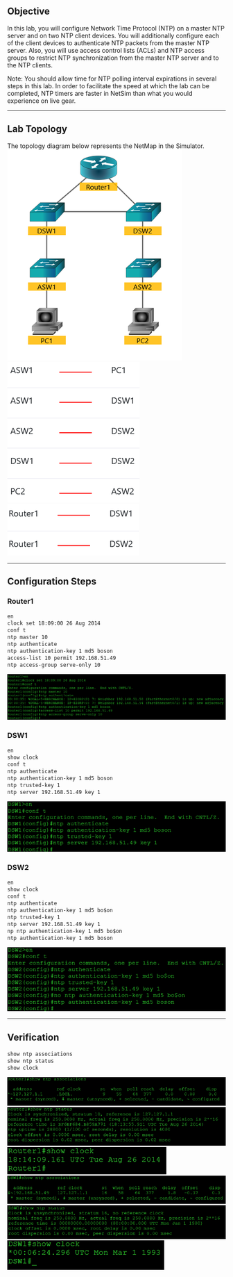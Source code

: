 ## Objective
In this lab, you will configure Network Time Protocol (NTP) on a master NTP server and on two NTP client devices. You will additionally configure each of the client devices to authenticate NTP packets from the master NTP server. Also, you will use access control lists (ACLs) and NTP access groups to restrict NTP synchronization from the master NTP server and to the NTP clients.

Note: You should allow time for NTP polling interval expirations in several steps in this lab. In order to facilitate the speed at which the lab can be completed, NTP timers are faster in NetSim than what you would experience on live gear.

---

## Lab Topology
The topology diagram below represents the NetMap in the Simulator.
![topology](https://github.com/nickbruggen90/Boson-NetSim-Labs/blob/main/Images2/Screenshot%202025-05-23%20123452.png)
![connections chart 1](https://github.com/nickbruggen90/Boson-NetSim-Labs/blob/main/Images2/Screenshot%202025-05-23%20123509.png)
![connecyions chart 2](https://github.com/nickbruggen90/Boson-NetSim-Labs/blob/main/Images2/Screenshot%202025-05-23%20123514.png)

---

## Configuration Steps
### Router1
```cisco
en
clock set 18:09:00 26 Aug 2014
conf t
ntp master 10
ntp authenticate
ntp authentication-key 1 md5 boson
access-list 10 permit 192.168.51.49
ntp access-group serve-only 10
```
![Router1 commands](https://github.com/nickbruggen90/Boson-NetSim-Labs/blob/main/Images2/Screenshot%202025-05-23%20123523.png)

### DSW1
```cisco
en
show clock
conf t
ntp authenticate
ntp authentication-key 1 md5 boson
ntp trusted-key 1
ntp server 192.168.51.49 key 1
```
![DSW1 commands](https://github.com/nickbruggen90/Boson-NetSim-Labs/blob/main/Images2/Screenshot%202025-05-23%20123532.png)

### DSW2
```cisco
en
show clock
conf t
ntp authenticate
ntp authentication-key 1 md5 bo$on
ntp trusted-key 1
ntp server 192.168.51.49 key 1
np ntp authentication-key 1 md5 bo$on
ntp authentication-key 1 md5 boson
```
![DSW2 commands](https://github.com/nickbruggen90/Boson-NetSim-Labs/blob/main/Images2/Screenshot%202025-05-23%20123542.png)

---

## Verification
```cisco
show ntp associations
show ntp status
show clock
```
![verification 1](https://github.com/nickbruggen90/Boson-NetSim-Labs/blob/main/Images2/Screenshot%202025-05-23%20123605.png)
![verification 2](https://github.com/nickbruggen90/Boson-NetSim-Labs/blob/main/Images2/Screenshot%202025-05-23%20123620.png)
![verification 3](https://github.com/nickbruggen90/Boson-NetSim-Labs/blob/main/Images2/Screenshot%202025-05-23%20123634.png)
![verification 4](https://github.com/nickbruggen90/Boson-NetSim-Labs/blob/main/Images2/Screenshot%202025-05-23%20123714.png)
![verification 5](https://github.com/nickbruggen90/Boson-NetSim-Labs/blob/main/Images2/Screenshot%202025-05-23%20123719.png)
![verification 6](https://github.com/nickbruggen90/Boson-NetSim-Labs/blob/main/Images2/Screenshot%202025-05-23%20123726.png)
